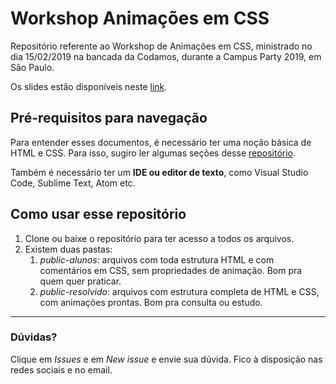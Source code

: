 # Workshop Animações em CSS

Repositório referente ao Workshop de Animações em CSS, ministrado no dia 15/02/2019 na bancada da Codamos, durante a Campus Party 2019, em São Paulo.

Os slides estão disponíveis neste [link](https://speakerdeck.com/yogmel/animacoes-em-css-codamos-cpbr-2019).

## Pré-requisitos para navegação
Para entender esses documentos, é necessário ter uma noção básica de HTML e CSS. Para isso, sugiro ler algumas seções desse [repositório](https://github.com/reprograma/html-css-basico#html).

Também é necessário ter um **IDE ou editor de texto**, como Visual Studio Code, Sublime Text, Atom etc.

## Como usar esse repositório
1. Clone ou baixe o repositório para ter acesso a todos os arquivos.
2. Existem duas pastas:
    1. _public-alunos_: arquivos com toda estrutura HTML e com comentários em CSS, sem propriedades de animação. Bom pra quem quer praticar.
    2. _public-resolvido_: arquivos com estrutura completa de HTML e CSS, com animações prontas. Bom pra consulta ou estudo.

-------------

### Dúvidas?
Clique em _Issues_ e em _New issue_ e envie sua dúvida. Fico à disposição nas redes sociais e no email.
